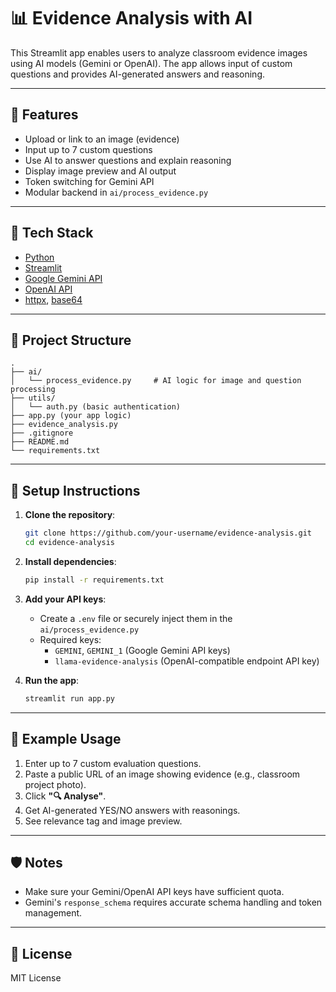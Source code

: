 # 📊 Evidence Analysis with AI

This Streamlit app enables users to analyze classroom evidence images using AI models (Gemini or OpenAI). The app allows input of custom questions and provides AI-generated answers and reasoning.

---

## 🚀 Features

- Upload or link to an image (evidence)
- Input up to 7 custom questions
- Use AI to answer questions and explain reasoning
- Display image preview and AI output
- Token switching for Gemini API
- Modular backend in `ai/process_evidence.py`

---

## 🧰 Tech Stack

- [Python](https://www.python.org/)
- [Streamlit](https://streamlit.io/)
- [Google Gemini API](https://ai.google.dev/)
- [OpenAI API](https://platform.openai.com/)
- [httpx](https://www.python-httpx.org/), [base64](https://docs.python.org/3/library/base64.html)

---

## 📂 Project Structure

```
.
├── ai/
│   └── process_evidence.py     # AI logic for image and question processing
├── utils/
│   └── auth.py (basic authentication)
├── app.py (your app logic)
├── evidence_analysis.py 
├── .gitignore
├── README.md
└── requirements.txt
```

---

## 🔧 Setup Instructions

1. **Clone the repository**:
   ```bash
   git clone https://github.com/your-username/evidence-analysis.git
   cd evidence-analysis
   ```

2. **Install dependencies**:
   ```bash
   pip install -r requirements.txt
   ```

3. **Add your API keys**:
    - Create a `.env` file or securely inject them in the `ai/process_evidence.py`
    - Required keys:
        - `GEMINI`, `GEMINI_1` (Google Gemini API keys)
        - `llama-evidence-analysis` (OpenAI-compatible endpoint API key)

4. **Run the app**:
   ```bash
   streamlit run app.py
   ```

---

## 🧪 Example Usage

1. Enter up to 7 custom evaluation questions.
2. Paste a public URL of an image showing evidence (e.g., classroom project photo).
3. Click **"🔍 Analyse"**.
4. Get AI-generated YES/NO answers with reasonings.
5. See relevance tag and image preview.

---

## 🛡️ Notes

- Make sure your Gemini/OpenAI API keys have sufficient quota.
- Gemini's `response_schema` requires accurate schema handling and token management.

---

## 📜 License

MIT License